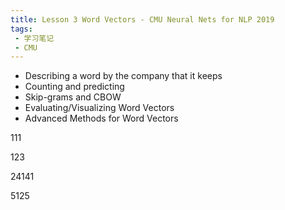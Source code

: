 ```yaml
---
title: Lesson 3 Word Vectors - CMU Neural Nets for NLP 2019
tags:
 - 学习笔记
 - CMU
---
```


* Describing a word by the company that it keeps
* Counting and predicting
* Skip-grams and CBOW
* Evaluating/Visualizing Word Vectors
* Advanced Methods for Word Vectors

<!--more-->

111

123



24141

5125